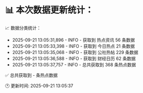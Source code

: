 📊 本次数据更新统计：
==========================

📈 数据分类统计：
- 2025-09-21 13:05:31,896 - INFO - 获取到 热点资讯 56 条数据
- 2025-09-21 13:05:33,398 - INFO - 获取到 今日热点 21 条数据
- 2025-09-21 13:05:35,068 - INFO - 获取到 公社热帖 229 条数据
- 2025-09-21 13:05:36,588 - INFO - 获取到 财经日历 62 条数据
- 2025-09-21 13:05:37,757 - INFO - 总共获取到 368 条热点数据

✅ 总共获取到 - 条热点数据

🕐 更新时间: 2025-09-21 13:05:37

